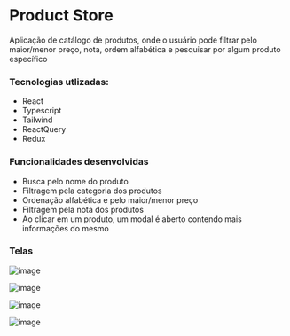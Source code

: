 # Product Store

Aplicação de catálogo de produtos, onde o usuário pode filtrar pelo maior/menor preço, nota, ordem alfabética e pesquisar por algum produto específico


### Tecnologias utlizadas: 

- React
- Typescript
- Tailwind
- ReactQuery
- Redux


### Funcionalidades desenvolvidas

- Busca pelo nome do produto
- Filtragem pela categoria dos produtos
- Ordenação alfabética e pelo maior/menor preço
- Filtragem pela nota dos produtos
- Ao clicar em um produto, um modal é aberto contendo mais informações do mesmo


### Telas

![image](https://github.com/AugustoCVS/products-store/assets/122945327/203b4f5f-8750-4e93-8adc-78a882f1c49d)

![image](https://github.com/AugustoCVS/products-store/assets/122945327/a51b305a-51dd-41f8-919b-d6f37165482e)

![image](https://github.com/AugustoCVS/products-store/assets/122945327/350af9bb-bb7f-4387-8555-835220ba4a4b)

![image](https://github.com/AugustoCVS/products-store/assets/122945327/7f814f49-0a72-4d59-af3d-0e1c94e54e83)

